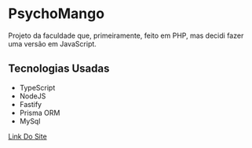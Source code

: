 <h1>PsychoMango</h1>

<p>
    Projeto da faculdade que, primeiramente, feito em PHP, mas decidi fazer uma versão em JavaScript.
</p>

<p>
    <h2>Tecnologias Usadas</h2>
    <ul>
                <li>TypeScript</li>
                <li>NodeJS</li>
                <li>Fastify</li>
                <li>Prisma ORM</li>
                <li>MySql</li>
    </ul>
</p>

<a href="https://psycho-mango.vercel.app/">Link Do Site</a>
